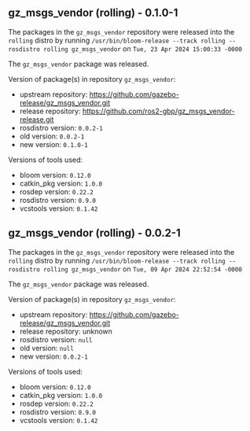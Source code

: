 ## gz_msgs_vendor (rolling) - 0.1.0-1

The packages in the `gz_msgs_vendor` repository were released into the `rolling` distro by running `/usr/bin/bloom-release --track rolling --rosdistro rolling gz_msgs_vendor` on `Tue, 23 Apr 2024 15:00:33 -0000`

The `gz_msgs_vendor` package was released.

Version of package(s) in repository `gz_msgs_vendor`:

- upstream repository: https://github.com/gazebo-release/gz_msgs_vendor.git
- release repository: https://github.com/ros2-gbp/gz_msgs_vendor-release.git
- rosdistro version: `0.0.2-1`
- old version: `0.0.2-1`
- new version: `0.1.0-1`

Versions of tools used:

- bloom version: `0.12.0`
- catkin_pkg version: `1.0.0`
- rosdep version: `0.22.2`
- rosdistro version: `0.9.0`
- vcstools version: `0.1.42`


## gz_msgs_vendor (rolling) - 0.0.2-1

The packages in the `gz_msgs_vendor` repository were released into the `rolling` distro by running `/usr/bin/bloom-release --track rolling --rosdistro rolling gz_msgs_vendor` on `Tue, 09 Apr 2024 22:52:54 -0000`

The `gz_msgs_vendor` package was released.

Version of package(s) in repository `gz_msgs_vendor`:

- upstream repository: https://github.com/gazebo-release/gz_msgs_vendor.git
- release repository: unknown
- rosdistro version: `null`
- old version: `null`
- new version: `0.0.2-1`

Versions of tools used:

- bloom version: `0.12.0`
- catkin_pkg version: `1.0.0`
- rosdep version: `0.22.2`
- rosdistro version: `0.9.0`
- vcstools version: `0.1.42`


